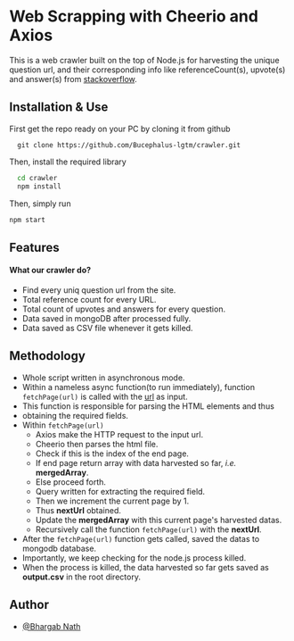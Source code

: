 
# Web Scrapping with Cheerio and Axios 

This is a web crawler built on the top of Node.js for harvesting 
the unique question url, and their corresponding info like referenceCount(s),
upvote(s) and answer(s) from [stackoverflow](https://stackoverflow.com/questions).


## Installation & Use

First get the repo ready on your PC by cloning it from github
```
  git clone https://github.com/Bucephalus-lgtm/crawler.git
```

Then, install the required library 

```bash
  cd crawler
  npm install 
```

Then, simply run
```bash
npm start
```
    
## Features
#### What our crawler do?

- Find every uniq question url from the site.
- Total reference count for every URL.
- Total count of upvotes and answers for every question.
- Data saved in mongoDB after processed fully.
- Data saved as CSV file whenever it gets killed.


## Methodology

 - Whole script written in asynchronous mode.
 - Within a nameless async function(to run immediately), function ```fetchPage(url)``` is called with the [url](https://stackoverflow.com/questions) as input.
 - This function is responsible for parsing the HTML elements and thus
 - obtaining the required fields.
 - Within ```fetchPage(url)```
    - Axios make the HTTP request to the input url.
    - Cheerio then parses the html file.
    - Check if this is the index of the end page.
    - If end page return array with data harvested so far, *i.e.* **mergedArray**.
    - Else proceed forth.
    - Query written for extracting the required field.
    - Then we increment the current page by 1.
    - Thus **nextUrl** obtained.
    - Update the **mergedArray** with this current page's harvested datas.
    - Recursively call the function ```fetchPage(url)``` with the **nextUrl**.
- After the ```fetchPage(url)``` function gets called, saved the datas to mongodb database.
- Importantly, we keep checking for the node.js process killed.
- When the process is killed, the data harvested so far gets saved as **output.csv** in the root directory.


## Author

- [@Bhargab Nath](https://github.com/Bucephalus-lgtm)
